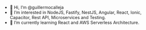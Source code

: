 - 👋 Hi, I’m @guillermocalleja
- 👀 I’m interested in NodeJS, Fastify, NestJS, Angular, React, Ionic, Capacitor, Rest API, Microservices and Testing.
- 🌱 I’m currently learning React and AWS Serverless Architecture.
<!---
- 💞️ I’m looking to collaborate on ...
- 📫 How to reach me ...
--->
<!---
guillermocalleja/guillermocalleja is a ✨ special ✨ repository because its `README.md` (this file) appears on your GitHub profile.
You can click the Preview link to take a look at your changes.
--->
